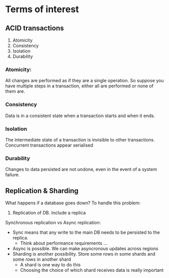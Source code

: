 # Terms of interest


## ACID transactions 

1. Atomicity 
1. Consistency 
1. Isolation
1. Durability

### Atomicity:

All changes are performed as if they are a single operation. 
So suppose you have multiple steps in a transaction, either all are 
performed or none of them are. 

### Consistency 

Data is in a consistent state when a transaction starts and when it ends.

### Isolation 

The intermediate state of a transaction is invisible to other transactions.
Concurrent transactions appear serialised

### Durability 

Changes to data persisted are not undone, even in the event of a system failure.  
 
## Replication & Sharding 

What happens if a database goes down? To handle this problem: 

1. Replication of DB. Include a replica 

Synchronous replication vs Async replication: 

* Sync means that any write to the main DB needs to be persisted to the replica.
    * Think about performance requirements ... 
* Async is possible. We can make asyncronous updates across regions
* Sharding is another possibility. Store some rows in some shards and some rows
  in another shard  
    * A shard is one way to do this 
    * Choosing the choice of which shard receives data is really important


